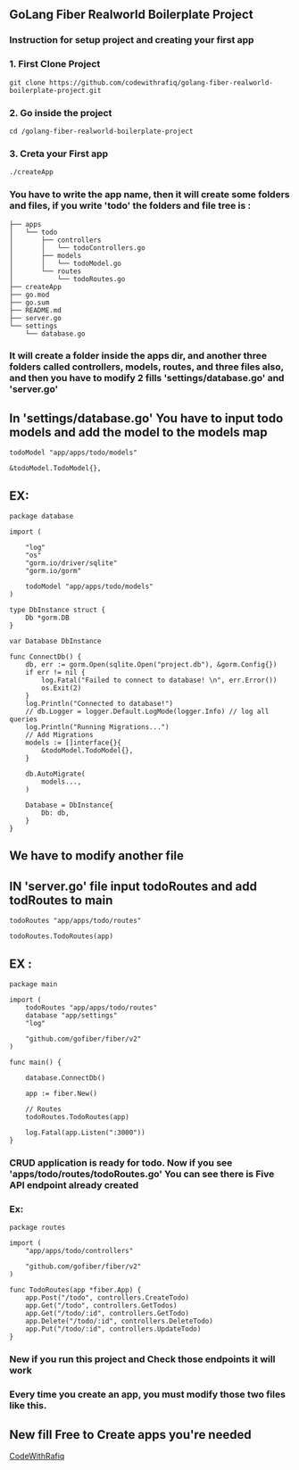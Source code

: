 ## GoLang Fiber Realworld Boilerplate Project

### Instruction for setup project and creating your first app

### 1. First Clone Project

`git clone https://github.com/codewithrafiq/golang-fiber-realworld-boilerplate-project.git`

### 2. Go inside the project

`cd /golang-fiber-realworld-boilerplate-project`

### 3. Creta your First app

`./createApp`

### You have to write the app name, then it will create some folders and files, if you write 'todo' the folders and file tree is :

```
├── apps
│   └── todo
│       ├── controllers
│       │   └── todoControllers.go
│       ├── models
│       │   └── todoModel.go
│       └── routes
│           └── todoRoutes.go
├── createApp
├── go.mod
├── go.sum
├── README.md
├── server.go
└── settings
    └── database.go

```

### It will create a folder inside the apps dir, and another three folders called controllers, models, routes, and three files also, and then you have to modify 2 fills 'settings/database.go' and 'server.go'

## In 'settings/database.go' You have to input todo models and add the model to the models map

`todoModel "app/apps/todo/models"`

`&todoModel.TodoModel{},`

## EX:

```
package database

import (

	"log"
	"os"
	"gorm.io/driver/sqlite"
	"gorm.io/gorm"

    todoModel "app/apps/todo/models"
)

type DbInstance struct {
	Db *gorm.DB
}

var Database DbInstance

func ConnectDb() {
	db, err := gorm.Open(sqlite.Open("project.db"), &gorm.Config{})
	if err != nil {
		log.Fatal("Failed to connect to database! \n", err.Error())
		os.Exit(2)
	}
	log.Println("Connected to database!")
	// db.Logger = logger.Default.LogMode(logger.Info) // log all queries
	log.Println("Running Migrations...")
	// Add Migrations
	models := []interface{}{
        &todoModel.TodoModel{},
	}

	db.AutoMigrate(
		models...,
	)

	Database = DbInstance{
		Db: db,
	}
}

```

## We have to modify another file

## IN 'server.go' file input todoRoutes and add todRoutes to main

`todoRoutes "app/apps/todo/routes"`

`todoRoutes.TodoRoutes(app)`

## EX :

```
package main

import (
	todoRoutes "app/apps/todo/routes"
	database "app/settings"
	"log"

	"github.com/gofiber/fiber/v2"
)

func main() {

	database.ConnectDb()

	app := fiber.New()

	// Routes
	todoRoutes.TodoRoutes(app)

	log.Fatal(app.Listen(":3000"))
}
```

### CRUD application is ready for todo. Now if you see 'apps/todo/routes/todoRoutes.go' You can see there is Five API endpoint already created

### Ex:

```
package routes

import (
	"app/apps/todo/controllers"

	"github.com/gofiber/fiber/v2"
)

func TodoRoutes(app *fiber.App) {
	app.Post("/todo", controllers.CreateTodo)
	app.Get("/todo", controllers.GetTodos)
	app.Get("/todo/:id", controllers.GetTodo)
	app.Delete("/todo/:id", controllers.DeleteTodo)
	app.Put("/todo/:id", controllers.UpdateTodo)
}

```

### New if you run this project and Check those endpoints it will work

### Every time you create an app, you must modify those two files like this.

## New fill Free to Create apps you're needed

[CodeWithRafiq](https://www.linkedin.com/in/codewithrafiq)
